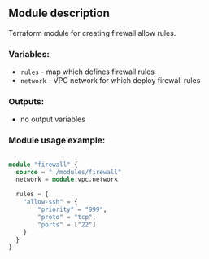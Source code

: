 ## Module description

Terraform module for creating firewall allow rules.

### Variables:
- `rules` - map which defines firewall rules
- `network` - VPC network for which deploy firewall rules

### Outputs:
- no output variables

### Module usage example:

```terraform

module "firewall" {
  source = "./modules/firewall"
  network = module.vpc.network

  rules = {
    "allow-ssh" = {
        "priority" = "999",
        "proto" = "tcp",
        "ports" = ["22"]
    }
  }
}
```
